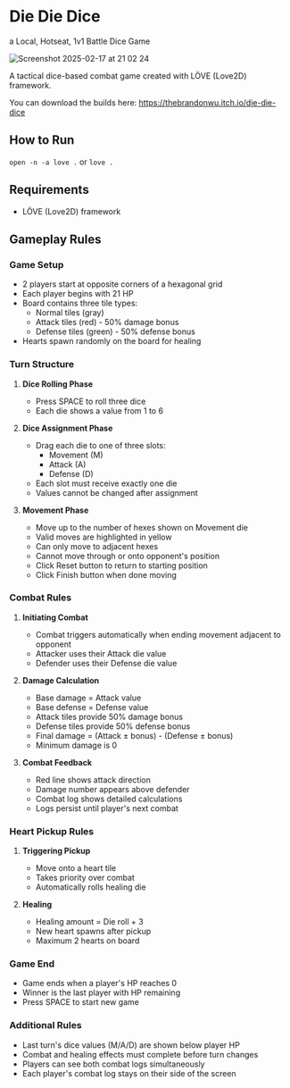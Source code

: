 # Die Die Dice
a Local, Hotseat, 1v1 Battle Dice Game

![Screenshot 2025-02-17 at 21 02 24](https://github.com/user-attachments/assets/01c0a80e-2ab8-4500-9d4d-564815574665)

A tactical dice-based combat game created with LÖVE (Love2D) framework.

You can download the builds here: https://thebrandonwu.itch.io/die-die-dice

## How to Run

``open -n -a love .``
or
``love .``

## Requirements

- LÖVE (Love2D) framework

## Gameplay Rules

### Game Setup
- 2 players start at opposite corners of a hexagonal grid
- Each player begins with 21 HP
- Board contains three tile types:
  - Normal tiles (gray)
  - Attack tiles (red) - 50% damage bonus
  - Defense tiles (green) - 50% defense bonus
- Hearts spawn randomly on the board for healing

### Turn Structure
1. **Dice Rolling Phase**
   - Press SPACE to roll three dice
   - Each die shows a value from 1 to 6

2. **Dice Assignment Phase**
   - Drag each die to one of three slots:
     - Movement (M)
     - Attack (A)
     - Defense (D)
   - Each slot must receive exactly one die
   - Values cannot be changed after assignment

3. **Movement Phase**
   - Move up to the number of hexes shown on Movement die
   - Valid moves are highlighted in yellow
   - Can only move to adjacent hexes
   - Cannot move through or onto opponent's position
   - Click Reset button to return to starting position
   - Click Finish button when done moving

### Combat Rules
1. **Initiating Combat**
   - Combat triggers automatically when ending movement adjacent to opponent
   - Attacker uses their Attack die value
   - Defender uses their Defense die value

2. **Damage Calculation**
   - Base damage = Attack value
   - Base defense = Defense value
   - Attack tiles provide 50% damage bonus
   - Defense tiles provide 50% defense bonus
   - Final damage = (Attack ± bonus) - (Defense ± bonus)
   - Minimum damage is 0

3. **Combat Feedback**
   - Red line shows attack direction
   - Damage number appears above defender
   - Combat log shows detailed calculations
   - Logs persist until player's next combat

### Heart Pickup Rules
1. **Triggering Pickup**
   - Move onto a heart tile
   - Takes priority over combat
   - Automatically rolls healing die

2. **Healing**
   - Healing amount = Die roll + 3
   - New heart spawns after pickup
   - Maximum 2 hearts on board

### Game End
- Game ends when a player's HP reaches 0
- Winner is the last player with HP remaining
- Press SPACE to start new game

### Additional Rules
- Last turn's dice values (M/A/D) are shown below player HP
- Combat and healing effects must complete before turn changes
- Players can see both combat logs simultaneously
- Each player's combat log stays on their side of the screen
